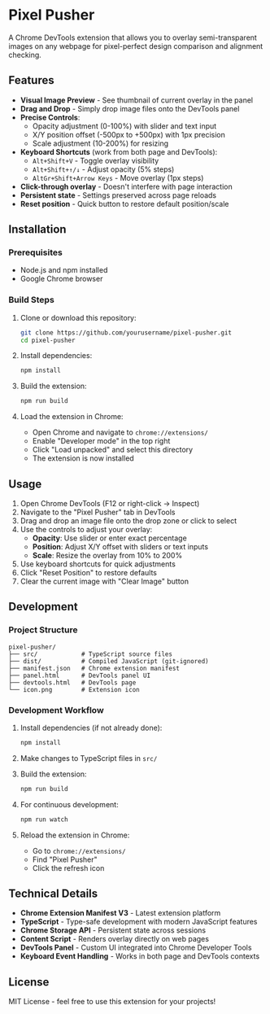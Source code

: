 # Pixel Pusher

A Chrome DevTools extension that allows you to overlay semi-transparent images on any webpage for pixel-perfect design comparison and alignment checking.

## Features

- **Visual Image Preview** - See thumbnail of current overlay in the panel
- **Drag and Drop** - Simply drop image files onto the DevTools panel
- **Precise Controls**:
  - Opacity adjustment (0-100%) with slider and text input
  - X/Y position offset (-500px to +500px) with 1px precision
  - Scale adjustment (10-200%) for resizing
- **Keyboard Shortcuts** (work from both page and DevTools):
  - `Alt+Shift+V` - Toggle overlay visibility
  - `Alt+Shift+↑/↓` - Adjust opacity (5% steps)
  - `AltGr+Shift+Arrow Keys` - Move overlay (1px steps)
- **Click-through overlay** - Doesn't interfere with page interaction
- **Persistent state** - Settings preserved across page reloads
- **Reset position** - Quick button to restore default position/scale

## Installation

### Prerequisites
- Node.js and npm installed
- Google Chrome browser

### Build Steps

1. Clone or download this repository:
   ```bash
   git clone https://github.com/yourusername/pixel-pusher.git
   cd pixel-pusher
   ```

2. Install dependencies:
   ```bash
   npm install
   ```

3. Build the extension:
   ```bash
   npm run build
   ```

4. Load the extension in Chrome:
   - Open Chrome and navigate to `chrome://extensions/`
   - Enable "Developer mode" in the top right
   - Click "Load unpacked" and select this directory
   - The extension is now installed

## Usage

1. Open Chrome DevTools (F12 or right-click → Inspect)
2. Navigate to the "Pixel Pusher" tab in DevTools
3. Drag and drop an image file onto the drop zone or click to select
4. Use the controls to adjust your overlay:
   - **Opacity**: Use slider or enter exact percentage
   - **Position**: Adjust X/Y offset with sliders or text inputs
   - **Scale**: Resize the overlay from 10% to 200%
5. Use keyboard shortcuts for quick adjustments
6. Click "Reset Position" to restore defaults
7. Clear the current image with "Clear Image" button

## Development

### Project Structure
```
pixel-pusher/
├── src/            # TypeScript source files
├── dist/           # Compiled JavaScript (git-ignored)
├── manifest.json   # Chrome extension manifest
├── panel.html      # DevTools panel UI
├── devtools.html   # DevTools page
└── icon.png        # Extension icon
```

### Development Workflow

1. Install dependencies (if not already done):
   ```bash
   npm install
   ```

2. Make changes to TypeScript files in `src/`

3. Build the extension:
   ```bash
   npm run build
   ```

4. For continuous development:
   ```bash
   npm run watch
   ```

5. Reload the extension in Chrome:
   - Go to `chrome://extensions/`
   - Find "Pixel Pusher"
   - Click the refresh icon

## Technical Details

- **Chrome Extension Manifest V3** - Latest extension platform
- **TypeScript** - Type-safe development with modern JavaScript features
- **Chrome Storage API** - Persistent state across sessions
- **Content Script** - Renders overlay directly on web pages
- **DevTools Panel** - Custom UI integrated into Chrome Developer Tools
- **Keyboard Event Handling** - Works in both page and DevTools contexts

## License

MIT License - feel free to use this extension for your projects!